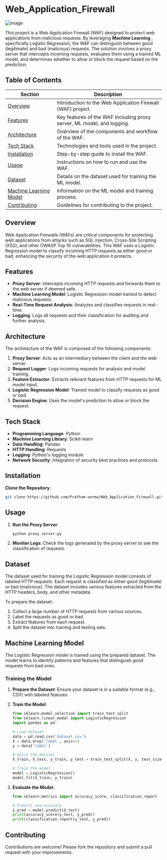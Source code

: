 ﻿# Web_Application_Firewall
 ![image](https://github.com/Pratham-verma/Web_Application_Firewall/assets/89769653/b094c5d1-e6bb-43ed-b0ca-9e140aeb7914)

This project is a Web Application Firewall (WAF) designed to protect web applications from malicious requests. By leveraging **Machine Learning** , specifically Logistic Regression, the WAF can distinguish between good (legitimate) and bad (malicious) requests. The solution involves a proxy server that intercepts incoming requests, evaluates them using a trained ML model, and determines whether to allow or block the request based on the prediction.

## Table of Contents

| Section                                           | Description                                                             |
|---------------------------------------------------|-------------------------------------------------------------------------|
| [Overview](#overview)                             | Introduction to the Web Application Firewall (WAF) project.              |
| [Features](#features)                             | Key features of the WAF including proxy server, ML model, and logging.   |
| [Architecture](#architecture)                     | Overview of the components and workflow of the WAF.                     |
| [Tech Stack](#tech-stack)                         | Technologies and tools used in the project.                             |
| [Installation](#installation)                     | Step-by-step guide to install the WAF.                                  |
| [Usage](#usage)                                   | Instructions on how to run and use the WAF.                             |
| [Dataset](#dataset)                               | Details on the dataset used for training the ML model.                  |
| [Machine Learning Model](#machine-learning-model) | Information on the ML model and training process.                       |
| [Contributing](#contributing)                     | Guidelines for contributing to the project.                             |                             |

## Overview

Web Application Firewalls (WAFs) are critical components for protecting web applications from attacks such as SQL injection, Cross-Site Scripting (XSS), and other OWASP Top 10 vulnerabilities. This WAF uses a Logistic Regression model to classify incoming HTTP requests as either good or bad, enhancing the security of the web application it protects.

## Features

- **Proxy Server**: Intercepts incoming HTTP requests and forwards them to the web server if deemed safe.
- **Machine Learning Model**: Logistic Regression model trained to detect malicious requests.
- **Real-Time Request Analysis**: Analyzes and classifies requests in real-time.
- **Logging**: Logs all requests and their classification for auditing and further analysis.

## Architecture

The architecture of the WAF is composed of the following components:

1. **Proxy Server**: Acts as an intermediary between the client and the web server.
2. **Request Logger**: Logs incoming requests for analysis and model training.
3. **Feature Extractor**: Extracts relevant features from HTTP requests for ML model input.
4. **Logistic Regression Model**: Trained model to classify requests as good or bad.
5. **Decision Engine**: Uses the model's prediction to allow or block the request.

## Tech Stack

- **Programming Language**: Python
- **Machine Learning Library**: Scikit-learn
- **Data Handling**: Pandas
- **HTTP Handling**: Requests
- **Logging**: Python's logging module
- **Network Security**: Integration of security best practices and protocols

## Installation

 **Clone the Repository**:
   ```sh
   git clone https://github.com/Pratham-verma/Web_Application_Firewall.git
   ```

## Usage

1. **Run the Proxy Server**:
   ```sh
   python proxy_server.py
   ```

2. **Monitor Logs**:
   Check the logs generated by the proxy server to see the classification of requests.

## Dataset

The dataset used for training the Logistic Regression model consists of labeled HTTP requests. Each request is classified as either good (legitimate) or bad (malicious). The dataset includes various features extracted from the HTTP headers, body, and other metadata.

To prepare the dataset:

1. Collect a large number of HTTP requests from various sources.
2. Label the requests as good or bad.
3. Extract features from each request.
4. Split the dataset into training and testing sets.

## Machine Learning Model

The Logistic Regression model is trained using the prepared dataset. The model learns to identify patterns and features that distinguish good requests from bad ones.

### Training the Model

1. **Prepare the Dataset**:
   Ensure your dataset is in a suitable format (e.g., CSV) with labeled features.

2. **Train the Model**:
   ```python
   from sklearn.model_selection import train_test_split
   from sklearn.linear_model import LogisticRegression
   import pandas as pd

   # Load dataset
   data = pd.read_csv('dataset.csv')
   X = data.drop('label', axis=1)
   y = data['label']

   # Split the dataset
   X_train, X_test, y_train, y_test = train_test_split(X, y, test_size=0.2, random_state=42)

   # Train the model
   model = LogisticRegression()
   model.fit(X_train, y_train)
   ```

3. **Evaluate the Model**:
   ```python
   from sklearn.metrics import accuracy_score, classification_report

   # Predict and evaluate
   y_pred = model.predict(X_test)
   print(accuracy_score(y_test, y_pred))
   print(classification_report(y_test, y_pred))
   ```

## Contributing

Contributions are welcome! Please fork the repository and submit a pull request with your improvements.



